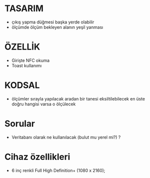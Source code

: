 # TASARIM
- çıkış yapma düğmesi başka yerde olabilir
- ölçümde ölçüm bekleyen alanın yeşil yanması

# ÖZELLİK
- Girişte NFC okuma
- Toast kullanımı 

# KODSAL
- ölçümler sırayla yapılacak aradan bir tanesi eksiltilebilecek en üste doğru hangisi varsa o ölçülecek

# Sorular
- Veritabanı olarak ne kullanılacak (bulut mu yerel mi?) ?

# Cihaz özellikleri
- 6 inç renkli Full High Definition+ (1080 x 2160);